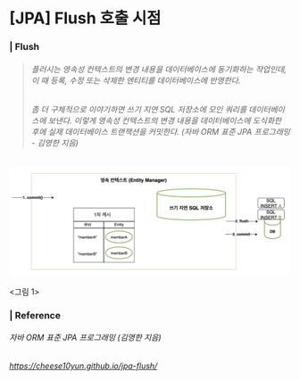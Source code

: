 # [JPA] Flush 호출 시점

### | Flush 

> ###### 플러시는 영속성 컨텍스트의 변경 내용을 데이터베이스에 동기화하는 작업인데, 이 때 등록, 수정 또는 삭제한 엔티티를 데이터베이스에 반영한다. 
>
> ###### 좀 더 구체적으로 이야기하면 쓰기 지연 SQL 저장소에 모인 쿼리를 데이터베이스에 보낸다. 이렇게 영속성 컨텍스트의 변경 내용을 데이터베이스에 도식화한 후에 실제 데이터베이스 트랜잭션을 커밋한다. (자바 ORM 표준 JPA 프로그래밍 - 김영한 지음)

![image-20210803211933720](./imgs/flush-when-to-call1.png)

<그림 1> 





### | Reference 

###### 자바 ORM 표준 JPA 프로그래밍 (김영한 지음)

###### https://cheese10yun.github.io/jpa-flush/

